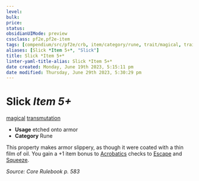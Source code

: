 ```yaml
---
level:
bulk:
price:
status:
obsidianUIMode: preview
cssclass: pf2e,pf2e-item
tags: [compendium/src/pf2e/crb, item/category/rune, trait/magical, trait/transmutation]
aliases: [Slick *Item 5+*, "Slick"]
title: Slick *Item 5+*
linter-yaml-title-alias: Slick *Item 5+*
date created: Monday, June 19th 2023, 5:15:11 pm
date modified: Thursday, June 29th 2023, 5:30:29 pm
---
```


# Slick *Item 5+*

[magical](rules/traits/magical.md) [transmutation](rules/traits/transmutation.md)  

- **Usage** etched onto armor
- **Category** Rune

This property makes armor slippery, as though it were coated with a thin film of oil. You gain a +1 item bonus to [Acrobatics](compendium/skills.md#Acrobatics) checks to [Escape](rules/actions/escape.md) and [Squeeze](rules/actions/squeeze.md).

*Source: Core Rulebook p. 583*
